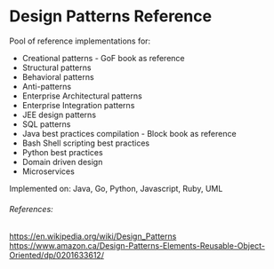 Design Patterns Reference
=========================

Pool of reference implementations for:
* Creational patterns - GoF book as reference
* Structural patterns
* Behavioral patterns
* Anti-patterns
* Enterprise Architectural patterns
* Enterprise Integration patterns
* JEE design patterns
* SQL patterns
* Java best practices compilation - Block book as reference
* Bash Shell scripting best practices
* Python best practices
* Domain driven design
* Microservices

Implemented on:
Java, Go, Python, Javascript, Ruby, UML

###### References:
https://en.wikipedia.org/wiki/Design_Patterns
https://www.amazon.ca/Design-Patterns-Elements-Reusable-Object-Oriented/dp/0201633612/
